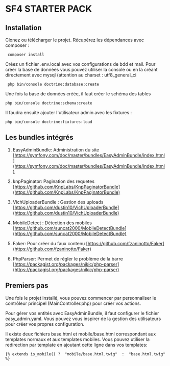 # SF4 STARTER PACK
## Installation

 Clonez ou télécharger le projet.
 Récupérez les dépendances avec composer : 

     composer install

 Créez un fichier .env.local avec vos configurations de bdd et mail.
 Pour créer la base de données vous pouvez utiliser la console ou en la créant directement avec mysql (attention au charset : utf8_general_ci   

     php bin/console doctrine:database:create


Une fois la base de données créée, il faut créer le schéma des tables

    php bin/console doctrine:schema:create

Il faudra ensuite ajouter l'utilisateur admin avec les fixtures : 

    php bin/console doctrine:fixtures:load

## Les bundles intégrés

 1. EasyAdminBundle: Administration du site
[https://symfony.com/doc/master/bundles/EasyAdminBundle/index.html](https://symfony.com/doc/master/bundles/EasyAdminBundle/index.html)
 2. knpPaginator: Pagination des requetes
[https://github.com/KnpLabs/KnpPaginatorBundle](https://github.com/KnpLabs/KnpPaginatorBundle)

 3. VichUploaderBundle : Gestion des uploads
[https://github.com/dustin10/VichUploaderBundle](https://github.com/dustin10/VichUploaderBundle)

 4. MobileDetect : Détection des mobiles
[https://github.com/suncat2000/MobileDetectBundle](https://github.com/suncat2000/MobileDetectBundle)

 5. Faker: Pour créer du faux contenu
[https://github.com/fzaninotto/Faker](https://github.com/fzaninotto/Faker)

 6. PhpParser: Permet de régler le problème de la barre 
[https://packagist.org/packages/nikic/php-parser](https://packagist.org/packages/nikic/php-parser)

## Premiers pas
Une fois le projet installé, vous pouvez commencer par personnaliser le contrôleur principel (MainController.php) pour créer vos actions.

Pour gérer vos entités avec EasyAdminBundle, il faut configurer le fichier easy_admin.yaml. Vous pouvez vous inspirer de la gestion des utilisateurs pour créer vos propres configuration.

Il existe deux fichiers base.html et mobile/base.html correspondant aux templates normaux et aux templates mobiles. Vous pouvez utiliser la redirection par template en ajoutant cette ligne dans vos templates: 

    {% extends is_mobile() ?  "mobile/base.html.twig"  :  "base.html.twig" %}
